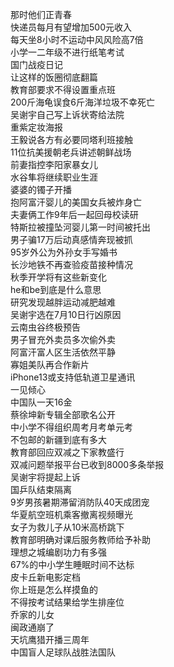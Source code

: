 那时他们正青春  
快递员每月有望增加500元收入  
每天坐8小时不运动中风风险高7倍  
小学一二年级不进行纸笔考试  
国门战疫日记  
让这样的饭圈彻底翻篇  
教育部要求不得设置重点班  
200斤海龟误食6斤海洋垃圾不幸死亡  
吴谢宇自己写上诉状寄给法院  
重紫定妆海报  
王毅说各方有必要同塔利班接触  
11位抗美援朝老兵讲述朝鲜战场  
前妻指控李阳家暴女儿  
水谷隼将继续职业生涯  
婆婆的镯子开播  
抱阿富汗婴儿的美国女兵被炸身亡  
夫妻俩工作9年后一起回母校读研  
特斯拉被撞坠河婴儿第一时间被托出  
男子骗17万后动真感情奔现被抓  
95岁外公为外孙女手写婚书  
长沙地铁不再查验疫苗接种情况  
秋季开学将有这些新变化  
he和be到底是什么意思  
研究发现越胖运动减肥越难  
吴谢宇选在7月10日行凶原因  
云南虫谷终极预告  
男子冒充外卖员多次偷外卖  
阿富汗富人区生活依然平静  
寡姐美队再合作新片  
iPhone13或支持低轨道卫星通讯  
一见倾心  
中国队一天16金  
蔡徐坤新专辑全部歌名公开  
中小学不得组织周考月考单元考  
不包邮的新疆到底有多大  
教育部回应双减之下家教盛行  
双减问题举报平台已收到8000多条举报  
吴谢宇将提起上诉  
国乒队结束隔离  
9岁男孩暑期滞留消防队40天成团宠  
华夏航空班机乘客撤离视频曝光  
女子为救儿子从10米高桥跳下  
教育部明确对课后服务教师给予补助  
理想之城编剧功力有多强  
67%的中小学生睡眠时间不达标  
皮卡丘新电影定档  
你上班是怎么样摸鱼的  
不得按考试结果给学生排座位  
乔家的儿女  
闽政通崩了  
天坑鹰猎开播三周年  
中国盲人足球队战胜法国队  
